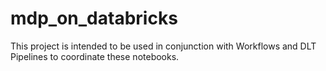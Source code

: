 # mdp_on_databricks

This project is intended to be used in conjunction with Workflows and DLT Pipelines to coordinate these notebooks.